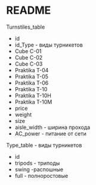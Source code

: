 # README

Turnstiles_table

* id 			
* id_Type			- виды турникетов
* Cube C-01
* Cube C-02
* Cube C-03
* Praktika T-04
* Praktika T-05
* Praktika T-06
* Praktika T-10
* Praktika T-10H
* Praktika T-10M
* price
* weight
* size
* aisle_width      - ширина прохода
* AC_power         - питание от сети


Type_table - виды турникетов

* id
* tripods - триподы
* swing -распошные
* full - полноростовые
